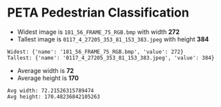 # PETA Pedestrian Classification

- Widest image is `181_56_FRAME_75_RGB.bmp` with width __272__
- Tallest image is `0117_4_27205_353_81_153_383.jpeg` with height __384__

```
Widest: {'name': '181_56_FRAME_75_RGB.bmp', 'value': 272}
Tallest: {'name': '0117_4_27205_353_81_153_383.jpeg', 'value': 384}
```

- Average width is __72__
- Average height is __170__

```
Avg width: 72.21526315789474
Avg height: 170.48236842105263
```
